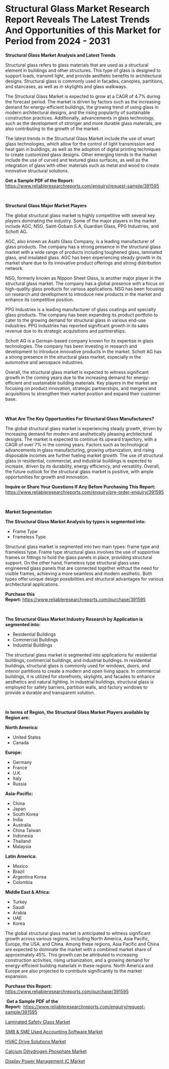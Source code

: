<p><h1>Structural Glass Market Research Report Reveals The Latest Trends And Opportunities of this Market for Period from 2024 - 2031</h1></p><p><strong>Structural Glass Market Analysis and Latest Trends</strong></p>
<p><p>Structural glass refers to glass materials that are used as a structural element in buildings and other structures. This type of glass is designed to support loads, transmit light, and provide aesthetic benefits to architectural designs. Structural glass is commonly used in facades, canopies, partitions, and staircases, as well as in skylights and glass walkways.</p><p>The Structural Glass Market is expected to grow at a CAGR of 4.7% during the forecast period. The market is driven by factors such as the increasing demand for energy-efficient buildings, the growing trend of using glass in modern architectural designs, and the rising popularity of sustainable construction practices. Additionally, advancements in glass technology, such as the development of stronger and more durable glass materials, are also contributing to the growth of the market.</p><p>The latest trends in the Structural Glass Market include the use of smart glass technologies, which allow for the control of light transmission and heat gain in buildings, as well as the adoption of digital printing techniques to create customized glass designs. Other emerging trends in the market include the use of curved and textured glass surfaces, as well as the integration of glass with other materials such as metal and wood to create innovative structural solutions.</p></p>
<p><strong>Get a Sample PDF of the Report:&nbsp;</strong> <a href="https://www.reliableresearchreports.com/enquiry/request-sample/391595">https://www.reliableresearchreports.com/enquiry/request-sample/391595</a></p>
<p>&nbsp;</p>
<p><strong>Structural Glass Major Market Players</strong></p>
<p><p>The global structural glass market is highly competitive with several key players dominating the industry. Some of the major players in the market include AGC, NSG, Saint-Gobain S.A, Guardian Glass, PPG Industries, and Schott AG.</p><p>AGC, also known as Asahi Glass Company, is a leading manufacturer of glass products. The company has a strong presence in the structural glass market with a wide range of products including toughened glass, laminated glass, and insulated glass. AGC has been experiencing steady growth in its market share due to its innovative product offerings and strong distribution network.</p><p>NSG, formerly known as Nippon Sheet Glass, is another major player in the structural glass market. The company has a global presence with a focus on high-quality glass products for various applications. NSG has been focusing on research and development to introduce new products in the market and enhance its competitive position.</p><p>PPG Industries is a leading manufacturer of glass coatings and specialty glass products. The company has been expanding its product portfolio to cater to the growing demand for structural glass in various end-use industries. PPG Industries has reported significant growth in its sales revenue due to its strategic acquisitions and partnerships.</p><p>Schott AG is a German-based company known for its expertise in glass technologies. The company has been investing in research and development to introduce innovative products in the market. Schott AG has a strong presence in the structural glass market, especially in the automotive and aerospace industries.</p><p>Overall, the structural glass market is expected to witness significant growth in the coming years due to the increasing demand for energy-efficient and sustainable building materials. Key players in the market are focusing on product innovation, strategic partnerships, and mergers and acquisitions to strengthen their market position and expand their customer base.</p></p>
<p>&nbsp;</p>
<p><strong>What Are The Key Opportunities For Structural Glass Manufacturers?</strong></p>
<p><p>The global structural glass market is experiencing steady growth, driven by increasing demand for modern and aesthetically pleasing architectural designs. The market is expected to continue its upward trajectory, with a CAGR of over 7% in the coming years. Factors such as technological advancements in glass manufacturing, growing urbanization, and rising disposable incomes are further fueling market growth. The use of structural glass in residential, commercial, and industrial buildings is expected to increase, driven by its durability, energy efficiency, and versatility. Overall, the future outlook for the structural glass market is positive, with ample opportunities for growth and innovation.</p></p>
<p><strong>Inquire or Share Your Questions If Any Before Purchasing This Report:</strong> <a href="https://www.reliableresearchreports.com/enquiry/pre-order-enquiry/391595">https://www.reliableresearchreports.com/enquiry/pre-order-enquiry/391595</a></p>
<p>&nbsp;</p>
<p><strong>Market Segmentation</strong></p>
<p><strong>The Structural Glass Market Analysis by types is segmented into:</strong></p>
<p><ul><li>Frame Type</li><li>Frameless Type</li></ul></p>
<p><p>Structural glass market is segmented into two main types: frame type and frameless type. Frame type structural glass involves the use of supportive frames or fittings to hold the glass panels in place, providing structural support. On the other hand, frameless type structural glass uses engineered glass panels that are connected together without the need for visible frames, achieving a more seamless and modern aesthetic. Both types offer unique design possibilities and structural advantages for various architectural applications.</p></p>
<p><strong>Purchase this Report:&nbsp;</strong><a href="https://www.reliableresearchreports.com/purchase/391595">https://www.reliableresearchreports.com/purchase/391595</a></p>
<p>&nbsp;</p>
<p><strong>The Structural Glass Market Industry Research by Application is segmented into:</strong></p>
<p><ul><li>Residential Buildings</li><li>Commercial Buildings</li><li>Industrial Buildings</li></ul></p>
<p><p>The structural glass market is segmented into applications for residential buildings, commercial buildings, and industrial buildings. In residential buildings, structural glass is commonly used for windows, doors, and interior partitions to create a modern and open living space. In commercial buildings, it is utilized for storefronts, skylights, and facades to enhance aesthetics and natural lighting. In industrial buildings, structural glass is employed for safety barriers, partition walls, and factory windows to provide a durable and transparent solution.</p></p>
<p>&nbsp;</p>
<p><strong>In terms of Region, the Structural Glass Market Players available by Region are:</strong></p>
<p>
    <p> <strong> North America: </strong>
        <ul>
            <li>United States</li>
            <li>Canada</li>
        </ul>
        </p> 
    <p> <strong> Europe: </strong>
        <ul>
            <li>Germany</li>
            <li>France</li>
            <li>U.K.</li>
            <li>Italy</li>
            <li>Russia</li>
        </ul>
        </p> 
    <p> <strong> Asia-Pacific: </strong>
        <ul>
            <li>China</li>
            <li>Japan</li>
            <li>South Korea</li>
            <li>India</li>
            <li>Australia</li>
            <li>China Taiwan</li>
            <li>Indonesia</li>
            <li>Thailand</li>
            <li>Malaysia</li>
        </ul>
        </p> 
    <p> <strong> Latin America: </strong>
        <ul>
            <li>Mexico</li>
            <li>Brazil</li>
            <li>Argentina Korea</li>
            <li>Colombia</li>
        </ul>
        </p> 
    <p> <strong> Middle East & Africa: </strong>
        <ul>
            <li>Turkey</li>
            <li>Saudi</li>
            <li>Arabia</li>
            <li>UAE</li>
            <li>Korea</li>
        </ul>
    </p>
    </p>
<p><p>The global structural glass market is anticipated to witness significant growth across various regions, including North America, Asia Pacific, Europe, the USA, and China. Among these regions, Asia Pacific and China are expected to dominate the market with a combined market share of approximately 45%. This growth can be attributed to increasing construction activities, rising urbanization, and a growing demand for energy-efficient building materials in these regions. North America and Europe are also projected to contribute significantly to the market expansion.</p></p>
<p><strong>Purchase this Report: </strong><a href="https://www.reliableresearchreports.com/purchase/391595">https://www.reliableresearchreports.com/purchase/391595</a></p>
<p>&nbsp;<strong>Get a Sample PDF of the Report:&nbsp;&nbsp;</strong><a href="https://www.reliableresearchreports.com/enquiry/request-sample/391595">https://www.reliableresearchreports.com/enquiry/request-sample/391595</a></p>
<p><strong></strong></p>
<p><p><a href="https://view.publitas.com/reportprime-1/laminated-safety-glass-market-centers-on-aspects-such-as-market-growth-market-share-market-opportunity-and-projected-forecasts-spanning-from-2024-to-2031/">Laminated Safety Glass Market</a></p><p><a href="https://unruly-ladybug-44b.notion.site/SMB-SME-Used-Accounting-Software-Market-Dynamics-2024-2031-Also-about-Its-Market-Trends-Projecti-800e3b673e554c1e8865c6fa38ac1c0e">SMB & SME Used Accounting Software Market</a></p><p><a href="https://cute-banjo-8ca.notion.site/HVAC-Drive-Solutions-Market-Size-Market-Trends-and-Growth-Outlook-forecasted-for-period-from-2024--7bf968f1e1c845ed86316bd20b6ba72c">HVAC Drive Solutions Market</a></p><p><a href="https://view.publitas.com/reportprime-1/calcium-dihydrogen-phosphate-market-size-furnishes-valuable-information-encompassing-market-share-market-trends-and-projections-spanning-from-2024-to-2031/">Calcium Dihydrogen Phosphate Market</a></p><p><a href="https://meowing-lemming-dd3.notion.site/Display-Power-Management-IC-Market-Challenges-Opportunities-and-Growth-Drivers-and-Major-Market-P-e6742bccb1c141de9ad9908b3f7f3e55">Display Power Management IC Market</a></p></p>
